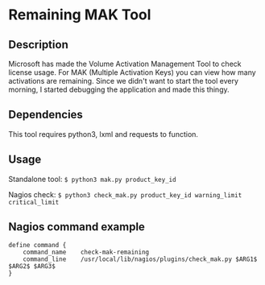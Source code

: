 # Remaining MAK Tool

## Description

Microsoft has made the Volume Activation Management Tool to check license usage. For MAK (Multiple Activation Keys) you can view how many activations are remaining. Since we didn't want to start the tool every morning, I started debugging the application and made this thingy.

## Dependencies

This tool requires python3, lxml and requests to function.

## Usage

Standalone tool:
```$ python3 mak.py product_key_id```

Nagios check:
```$ python3 check_mak.py product_key_id warning_limit critical_limit```

## Nagios command example

```
define command {
    command_name    check-mak-remaining
    command_line    /usr/local/lib/nagios/plugins/check_mak.py $ARG1$ $ARG2$ $ARG3$
}
```
